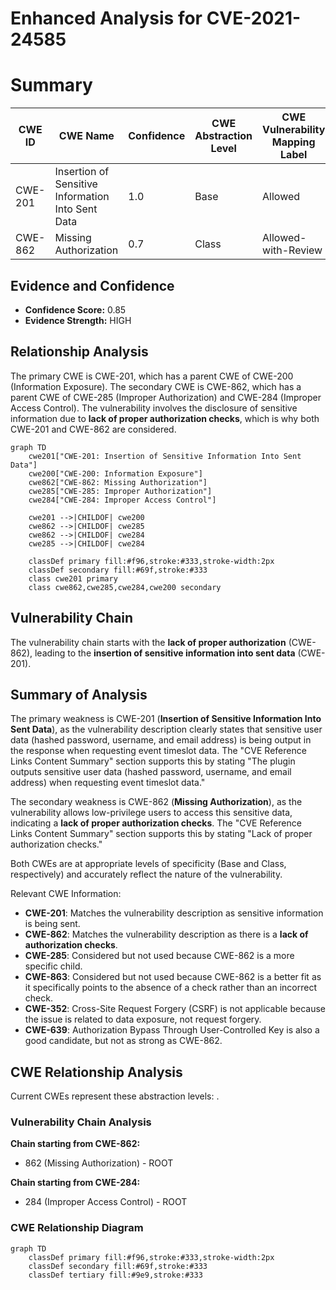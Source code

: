 # Enhanced Analysis for CVE-2021-24585

# Summary
| CWE ID | CWE Name | Confidence | CWE Abstraction Level | CWE Vulnerability Mapping Label | CWE-Vulnerability Mapping Notes |
|---|---|---|---|---|---|
| CWE-201 | Insertion of Sensitive Information Into Sent Data | 1.0 | Base | Allowed | Primary CWE |
| CWE-862 | Missing Authorization | 0.7 | Class | Allowed-with-Review | Secondary Candidate |

## Evidence and Confidence

*   **Confidence Score:** 0.85
*   **Evidence Strength:** HIGH

## Relationship Analysis
The primary CWE is CWE-201, which has a parent CWE of CWE-200 (Information Exposure). The secondary CWE is CWE-862, which has a parent CWE of CWE-285 (Improper Authorization) and CWE-284 (Improper Access Control). The vulnerability involves the disclosure of sensitive information due to **lack of proper authorization checks**, which is why both CWE-201 and CWE-862 are considered.

```mermaid
graph TD
    cwe201["CWE-201: Insertion of Sensitive Information Into Sent Data"]
    cwe200["CWE-200: Information Exposure"]
    cwe862["CWE-862: Missing Authorization"]
    cwe285["CWE-285: Improper Authorization"]
    cwe284["CWE-284: Improper Access Control"]
    
    cwe201 -->|CHILDOF| cwe200
    cwe862 -->|CHILDOF| cwe285
    cwe862 -->|CHILDOF| cwe284
    cwe285 -->|CHILDOF| cwe284
    
    classDef primary fill:#f96,stroke:#333,stroke-width:2px
    classDef secondary fill:#69f,stroke:#333
    class cwe201 primary
    class cwe862,cwe285,cwe284,cwe200 secondary
```

## Vulnerability Chain
The vulnerability chain starts with the **lack of proper authorization** (CWE-862), leading to the **insertion of sensitive information into sent data** (CWE-201).

## Summary of Analysis
The primary weakness is CWE-201 (**Insertion of Sensitive Information Into Sent Data**), as the vulnerability description clearly states that sensitive user data (hashed password, username, and email address) is being output in the response when requesting event timeslot data. The "CVE Reference Links Content Summary" section supports this by stating "The plugin outputs sensitive user data (hashed password, username, and email address) when requesting event timeslot data."

The secondary weakness is CWE-862 (**Missing Authorization**), as the vulnerability allows low-privilege users to access this sensitive data, indicating a **lack of proper authorization checks**. The "CVE Reference Links Content Summary" section supports this by stating "Lack of proper authorization checks."

Both CWEs are at appropriate levels of specificity (Base and Class, respectively) and accurately reflect the nature of the vulnerability.

Relevant CWE Information:
*   **CWE-201**: Matches the vulnerability description as sensitive information is being sent.
*   **CWE-862**: Matches the vulnerability description as there is a **lack of authorization checks**.
*   **CWE-285**: Considered but not used because CWE-862 is a more specific child.
*   **CWE-863**: Considered but not used because CWE-862 is a better fit as it specifically points to the absence of a check rather than an incorrect check.
*   **CWE-352**: Cross-Site Request Forgery (CSRF) is not applicable because the issue is related to data exposure, not request forgery.
*   **CWE-639**: Authorization Bypass Through User-Controlled Key is also a good candidate, but not as strong as CWE-862.


## CWE Relationship Analysis

Current CWEs represent these abstraction levels: .


### Vulnerability Chain Analysis

**Chain starting from CWE-862:**
- 862 (Missing Authorization) - ROOT


**Chain starting from CWE-284:**
- 284 (Improper Access Control) - ROOT



### CWE Relationship Diagram

```mermaid
graph TD
    classDef primary fill:#f96,stroke:#333,stroke-width:2px
    classDef secondary fill:#69f,stroke:#333
    classDef tertiary fill:#9e9,stroke:#333
```